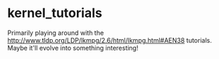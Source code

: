 # kernel_tutorials
Primarily playing around with the http://www.tldp.org/LDP/lkmpg/2.6/html/lkmpg.html#AEN38 tutorials. Maybe it'll evolve into something interesting!
